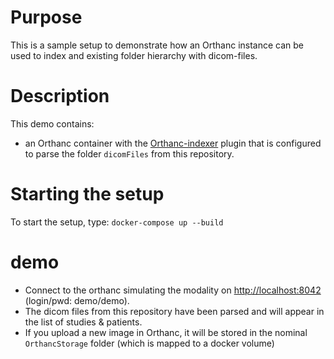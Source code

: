 # Purpose

This is a sample setup to demonstrate how an Orthanc instance can be used to index and existing folder hierarchy
with dicom-files.


# Description

This demo contains:

- an Orthanc container with the [Orthanc-indexer](https://book.orthanc-server.com/plugins/indexer.html) plugin that is configured to parse
  the folder `dicomFiles` from this repository. 

# Starting the setup

To start the setup, type: `docker-compose up --build`

# demo

- Connect to the orthanc simulating the modality on [http://localhost:8042](http://localhost:8042) (login/pwd: demo/demo).
- The dicom files from this repository have been parsed and will appear in the list of studies & patients.
- If you upload a new image in Orthanc, it will be stored in the nominal `OrthancStorage` folder (which is mapped to a docker volume)

